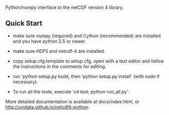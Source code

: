 Python/numpy interface to the netCDF version 4 library.

Quick Start
-----------

* make sure numpy (required) and Cython (recommended) are installed and
  you have python 2.5 or newer.

* make sure HDF5 and netcdf-4 are installed.

* copy setup.cfg.template to setup.cfg, open with a text editor
  and follow the instructions in the comments for editing.

* run 'python setup.py build, then 'python setup.py install' (with sudo
  if necessary).

* To run all the tests, execute 'cd test; python run_all.py'.

More detailed documentation is available at docs/index.html, or
http://unidata.github.io/netcdf4-python.
